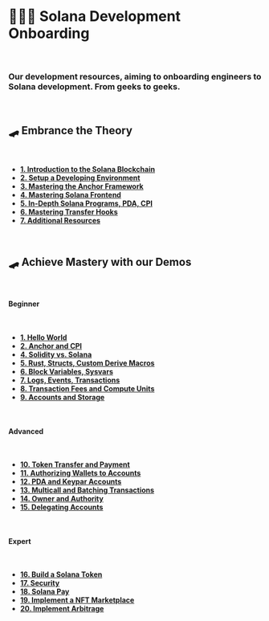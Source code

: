 # 👩🏽‍💻 Solana Development Onboarding

<br>

### Our development resources, aiming to onboarding engineers to Solana development. From geeks to geeks.

<br>

## 🛹 Embrance the Theory

<br>

* **[1. Introduction to the Solana Blockchain](chapters/01_intro.md)**
* **[2. Setup a Developing Environment](chapters/02_dev_env.md)**
* **[3. Mastering the Anchor Framework](chapters/03_anchor.md)**
* **[4. Mastering Solana Frontend](chapters/04_frontend.md)**
* **[5. In-Depth Solana Programs, PDA, CPI](chapters/05_programs_in_depth.md)**
* **[6. Mastering Transfer Hooks](chapters/06_transfer_hooks.md)**
* **[7. Additional Resources](chapters/07_additional_resources.md)**



<br>


## 🛹 Achieve Mastery with our Demos

<br>

#### Beginner

<br>

* **[1. Hello World](demos/01_hello_world)**
* **[2. Anchor and CPI](demos/03_anchor)**
* **[4. Solidity vs. Solana](demos/04_sol_vs_sol)**
* **[5. Rust, Structs, Custom Derive Macros](demos/05_rust)**
* **[6. Block Variables, Sysvars](demos/06_blocks)**
* **[7. Logs, Events, Transactions](demos/07_logs_events_txs)**
* **[8. Transaction Fees and Compute Units](demos/08_transactions)**
* **[9. Accounts and Storage](demos/09_accounts_and_storage)**


<br>

#### Advanced

<br>

* **[10. Token Transfer and Payment](demos/10_payment)**
* **[11. Authorizing Wallets to Accounts](demos/11_wallets_to_account)**
* **[12. PDA and Keypar Accounts](demos/12_pda)**
* **[13. Multicall and Batching Transactions](demos/13_multicall)**
* **[14. Owner and Authority](demos/14_ownership)**
* **[15. Delegating Accounts](demos/15_delegating)**


<br>

#### Expert

<br>

* **[16. Build a Solana Token](demos/16_token)**
* **[17. Security](demos/17_security)**
* **[18. Solana Pay](demos/18_solana_pay)**
* **[19. Implement a NFT Marketplace](demos/19_nft_marketplace)**
* **[20. Implement Arbitrage](demos/20_arbitrage)**








